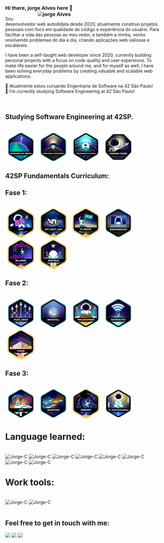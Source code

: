 ### Hi there, jorge Alves here 👋<img src="https://raw.githubusercontent.com/MicaelliMedeiros/micaellimedeiros/master/image/computer-illustration.png" min-width="400px" max-width="400px" width="400px" align="right" alt="jorge Alves">

Sou desenvolvedor web autodidata desde 2020, atualmente construo projetos pessoais com foco em qualidade de código e experiência do usuário. Para facilitar a vida das pessoas ao meu redor, e também a minha, venho resolvendo problemas do dia a dia, criando aplicações web valiosas e escaláveis.

I have been a self-taught web developer since 2020, currently building personal projects with a focus on code quality and user experience. To make life easier for the people around me, and for myself as well, I have been solving everyday problems by creating valuable and scalable web applications.

:rocket: Atualmente estou cursando Engenharia de Software na 42 São Paulo! <br />
:rocket: I’m currently studying Software Engineering at 42 São Paulo! 

<br>

## Studying Software Engineering at 42SP.
<div style="display: inline_block"><br>
<img align="center" alt="Jorge-C" height="100" width="100" src="img/phase_onee.png" />
<img align="center" alt="Jorge-C" height="100" width="100" src="img/phase_twoe.png" />
<img align="center" alt="Jorge-C" height="100" width="100" src="img/phase_threen.png" />
<img align="center" alt="Jorge-C" height="100" width="100" src="img/common_coren.png" />
</div>

## 42SP Fundamentals Curriculum:
  
## Fase 1:

<div style="display: inline_block"><br>
   
  <img align="center" alt="Jorge-C" height="100" width="100" src="img/libftm.png" />
  <img align="center" alt="Jorge-C" height="100" width="100" src="img/get_next_linem.png" />
  <img align="center" alt="Jorge-C" height="100" width="100" src="img/ft_printfm.png" />
  <img align="center" alt="Jorge-C" height="100" width="100" src="img/born2beroote.png" />
  <img align="center" alt="Jorge-C" height="100" width="100" src="img/so_longm.png" />
  <img align="center" alt="Jorge-C" height="100" width="100" src="img/minitalkm.png" />
</div>

  ## Fase 2:
  
<div style="display: inline_block"><br>
 
  <img align="center" alt="Jorge-C" height="100" width="100" src="img/push_swape.png" />
  <img align="center" alt="Jorge-C" height="100" width="100" src="img/minishelle.png" />
  <img align="center" alt="Jorge-C" height="100" width="100" src="img/philosopherse.png" />
  <img align="center" alt="Jorge-C" height="100" width="100" src="img/netpracticee.png" />
  <img align="center" alt="Jorge-C" height="100" width="100" src="img/cub3dm.png" /><br>
  
</div> 

  ## Fase 3:
  
<div style="display: inline_block"><br>
 
  <img align="center" alt="Jorge-C" height="100" width="100" src="img/cppe.png" />
  <img align="center" alt="Jorge-C" height="100" width="100" src="img/inceptione.png" />
  <img align="center" alt="Jorge-C" height="100" width="100" src="img/webservm.png" />
  <img align="center" alt="Jorge-C" height="100" width="100" src="img/ft_transcendencen.png" />
  
</div> 

# Language learned:

<div style="display: inline_block"><br>
  
  <img align="center" alt="Jorge-C" height="30" width="40" src="https://cdn.jsdelivr.net/gh/devicons/devicon/icons/bash/bash-original.svg" />
  <img align="center" alt="Jorge-C" height="30" width="40" src="https://cdn.jsdelivr.net/gh/devicons/devicon/icons/c/c-original.svg" />
  <img align="center" alt="Jorge-C" height="30" width="40" src="https://cdn.jsdelivr.net/gh/devicons/devicon/icons/cplusplus/cplusplus-original.svg" />
  <img align="center" alt="Jorge-C" height="30" width="40" src="https://cdn.jsdelivr.net/gh/devicons/devicon/icons/javascript/javascript-original.svg" />
  <img align="center" alt="Jorge-C" height="30" width="40" src="https://cdn.jsdelivr.net/gh/devicons/devicon/icons/html5/html5-original.svg" />
  <img align="center" alt="Jorge-C" height="30" width="40" src="https://cdn.jsdelivr.net/gh/devicons/devicon/icons/css3/css3-original.svg" />
  <img align="center" alt="Jorge-C" height="30" width="40" src="https://cdn.jsdelivr.net/gh/devicons/devicon/icons/git/git-original.svg" />
  <img align="center" alt="Jorge-C" height="30" width="40" src="https://cdn.jsdelivr.net/gh/devicons/devicon/icons/python/python-original.svg" />
  
  


</div>
  
  # Work tools:

<div style="display: inline_block"><br>
  
  <img  align="center" alt="Jorge-C" height="30" width="40" src="https://cdn.jsdelivr.net/gh/devicons/devicon/icons/vscode/vscode-original.svg" />
  <img  align="center" alt="Jorge-C" height="30" width="40" src="https://cdn.jsdelivr.net/gh/devicons/devicon/icons/linux/linux-original.svg" />
  
</div>
<br>
  
## Feel free to get in touch with me:
 <div>
  <a href="https://instagram.com/devjota" target="_blank"><img src="https://img.shields.io/badge/-Instagram-%23E4405F?style=for-the-badge&logo=instagram&logoColor=white" target="_blank"></a>
  <a href = "mailto:jorgeedualves84@gmail.com"><img src="https://img.shields.io/badge/-Gmail-%23333?style=for-the-badge&logo=gmail&logoColor=white" target="_blank"></a>
  <a href="https://www.linkedin.com/in/jorge-eduardo-alves-094b4331/" target="_blank"><img src="https://img.shields.io/badge/-LinkedIn-%230077B5?style=for-the-badge&logo=linkedin&logoColor=white" target="_blank"></a> 
</div>
